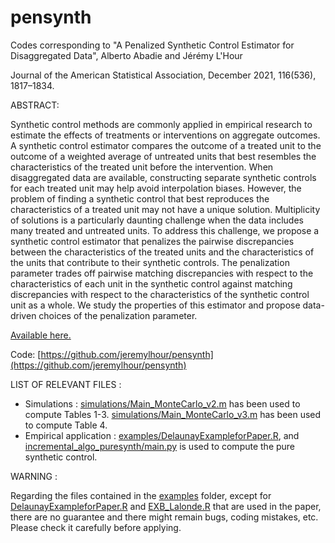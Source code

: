 # pensynth

Codes corresponding to "A Penalized Synthetic Control Estimator for Disaggregated Data", Alberto Abadie and Jérémy L'Hour

Journal of the American Statistical Association,  December 2021, 116(536), 1817–1834.

ABSTRACT:

Synthetic control methods are commonly applied in empirical research to estimate the effects of treatments or interventions on aggregate outcomes. A synthetic control estimator compares the outcome of a treated unit to the outcome of a weighted average of untreated units that best resembles the characteristics of the treated unit before the intervention. When disaggregated data are available, constructing separate synthetic controls for each treated unit may help avoid interpolation biases. However, the problem of finding a synthetic control that best reproduces the characteristics of a treated unit may not have a unique solution. Multiplicity of solutions is a particularly daunting challenge when the data includes many treated and untreated units. To address this challenge, we propose a synthetic control estimator that penalizes the pairwise discrepancies between the characteristics of the treated units and the characteristics of the units that contribute to their synthetic controls. The penalization parameter trades off pairwise matching discrepancies with respect to the characteristics of each unit in the synthetic control against matching discrepancies with respect to the characteristics of the synthetic control unit as a whole. We study the properties of this estimator and propose data-driven choices of the penalization parameter. 

[Available here.](https://economics.mit.edu/sites/default/files/publications/A%20Penalized%20Synthetic%20Control%20Estimator%20for%20Disagg.pdf)

Code: [https://github.com/jeremylhour/pensynth](https://github.com/jeremylhour/pensynth)

LIST OF RELEVANT FILES :

- Simulations : [simulations/Main_MonteCarlo_v2.m](simulations/Main_MonteCarlo_v2.m) has been used to compute Tables 1-3. [simulations/Main_MonteCarlo_v3.m](simulations/Main_MonteCarlo_v3.m) has been used to compute Table 4.
- Empirical application : [examples/DelaunayExampleforPaper.R](examples/DelaunayExampleforPaper.R), and [incremental_algo_puresynth/main.py](incremental_algo_puresynth/main.py) is used to compute the pure synthetic control.

WARNING :

Regarding the files contained in the [examples](examples/) folder, except for [DelaunayExampleforPaper.R](DelaunayExampleforPaper.R) and [EXB_Lalonde.R](EXB_Lalonde.R) that are used in the paper, there are no guarantee and there might remain bugs, coding mistakes, etc. Please check it carefully before applying.
